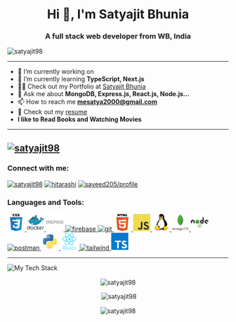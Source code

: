 <h1 align="center"> Hi 👋, I'm Satyajit Bhunia</h1>
<h3 align="center"> A full stack web developer from WB, India</h3>

<p align="left"> <img src="https://komarev.com/ghpvc/?username=satyajit98&label=Profile%20views&color=81c8be&style=for-the-badge" alt="satyajit98" /> </p>

---

- 🔭 I’m currently working on []()
- 🌱 I’m currently learning **TypeScript, Next.js**
- 👨‍💻 Check out my Portfolio at [Satyajit Bhunia](https://portfolio-satyajit-bhunias-projects.vercel.app/)
- 💬 Ask me about **MongoDB, Express.js, React.js, Node.js...**
- 📫 How to reach me <a href="mailto:mesatya2000@gmail.com">**mesatya2000@gmail.com**</a>
- 📄 Check out my [resume](https://portfolio-satyajit-bhunias-projects.vercel.app/assets/Satyajit_resume.pdf)
- **I like to Read Books and Watching Movies**

---

## <p align="left"> <a href="https://github.com/ryo-ma/github-profile-trophy"><img src="https://github-profile-trophy.vercel.app/?username=satyajit98&column=3" alt="satyajit98" /></a> </p>

<h3 align="left">Connect with me:</h3>
<p align="left">
<a href="https://www.linkedin.com/in/satyajit98/" target="blank"><img align="center" src="https://raw.githubusercontent.com/rahuldkjain/github-profile-readme-generator/master/src/images/icons/Social/linked-in-alt.svg" alt="satyajit98" height="30" width="40" /></a>
<a href="https://leetcode.com/u/satyajitbhunia/" target="blank"><img align="center" src="https://raw.githubusercontent.com/rahuldkjain/github-profile-readme-generator/master/src/images/icons/Social/leet-code.svg" alt="hitarashi" height="30" width="40" /></a>
<a href="https://www.geeksforgeeks.org/user/satyajit98/" target="blank"><img align="center" src="https://raw.githubusercontent.com/rahuldkjain/github-profile-readme-generator/master/src/images/icons/Social/geeks-for-geeks.svg" alt="sayeed205/profile" height="30" width="40" /></a>
</p>

<h3 align="left">Languages and Tools:</h3>
<p align="left"> <a href="https://www.w3schools.com/css/" target="_blank" rel="noreferrer"> <img src="https://raw.githubusercontent.com/devicons/devicon/master/icons/css3/css3-original-wordmark.svg" alt="css3" width="40" height="40"/> </a> <a href="https://www.docker.com/" target="_blank" rel="noreferrer"> <img src="https://raw.githubusercontent.com/devicons/devicon/master/icons/docker/docker-original-wordmark.svg" alt="docker" width="40" height="40"/> </a> <a href="https://expressjs.com" target="_blank" rel="noreferrer"> <img src="https://raw.githubusercontent.com/devicons/devicon/master/icons/express/express-original-wordmark.svg" alt="express" width="40" height="40"/> </a> <a href="https://firebase.google.com/" target="_blank" rel="noreferrer"> <img src="https://www.vectorlogo.zone/logos/firebase/firebase-icon.svg" alt="firebase" width="40" height="40"/> </a> <a href="https://git-scm.com/" target="_blank" rel="noreferrer"> <img src="https://www.vectorlogo.zone/logos/git-scm/git-scm-icon.svg" alt="git" width="40" height="40"/> </a> <a href="https://www.w3.org/html/" target="_blank" rel="noreferrer"> <img src="https://raw.githubusercontent.com/devicons/devicon/master/icons/html5/html5-original-wordmark.svg" alt="html5" width="40" height="40"/> </a> <a href="https://developer.mozilla.org/en-US/docs/Web/JavaScript" target="_blank" rel="noreferrer"> <img src="https://raw.githubusercontent.com/devicons/devicon/master/icons/javascript/javascript-original.svg" alt="javascript" width="40" height="40"/> </a> <a href="https://www.linux.org/" target="_blank" rel="noreferrer"> <img src="https://raw.githubusercontent.com/devicons/devicon/master/icons/linux/linux-original.svg" alt="linux" width="40" height="40"/> </a> <a href="https://www.mongodb.com/" target="_blank" rel="noreferrer"> <img src="https://raw.githubusercontent.com/devicons/devicon/master/icons/mongodb/mongodb-original-wordmark.svg" alt="mongodb" width="40" height="40"/> </a> </a> <a href="https://nodejs.org" target="_blank" rel="noreferrer"> <img src="https://raw.githubusercontent.com/devicons/devicon/master/icons/nodejs/nodejs-original-wordmark.svg" alt="nodejs" width="40" height="40"/> </a> <a href="https://postman.com" target="_blank" rel="noreferrer"> <img src="https://www.vectorlogo.zone/logos/getpostman/getpostman-icon.svg" alt="postman" width="40" height="40"/> </a> <a href="https://www.python.org" target="_blank" rel="noreferrer"> <img src="https://raw.githubusercontent.com/devicons/devicon/master/icons/python/python-original.svg" alt="python" width="40" height="40"/> </a> <a href="https://reactjs.org/" target="_blank" rel="noreferrer"> <img src="https://raw.githubusercontent.com/devicons/devicon/master/icons/react/react-original-wordmark.svg" alt="react" width="40" height="40"/> </a> </a> <a href="https://tailwindcss.com/" target="_blank" rel="noreferrer"> <img src="https://www.vectorlogo.zone/logos/tailwindcss/tailwindcss-icon.svg" alt="tailwind" width="40" height="40"/> </a> <a href="https://www.typescriptlang.org/" target="_blank" rel="noreferrer"> <img src="https://raw.githubusercontent.com/devicons/devicon/master/icons/typescript/typescript-original.svg" alt="typescript" width="40" height="40"/> </a> </p>

---

<img src="https://github-readme-tech-stack.vercel.app/api/cards?align=center&titleAlign=center&showBorder=false&lineCount=1&theme=catppuccin_frappe&hideBg=true&hideTitle=true&bg=%23303446&badge=%23292c3c&border=%23737994&titleColor=%2381c8be" alt="My Tech Stack" />

<p align="center"><img align="center" src="https://github-readme-stats.vercel.app/api/top-langs?username=satyajit98&show_icons=true&locale=en&layout=compact&bg_color=303446&text_color=c6d0f5&icon_color=ca9ee6&title_color=81c8be&border_radius=25" alt="satyajit98" /></p>

<p align="center">&nbsp;<img align="center" src="https://github-readme-stats.vercel.app/api?username=satyajit98&show_icons=true&locale=en&bg_color=303446&text_color=c6d0f5&icon_color=ca9ee6&title_color=81c8be&border_radius=25" alt="satyajit98" /></p>

<p align="center">
<img align="center" src="https://streak-stats.demolab.com?user=satyajit98&theme=catppuccin-frappe&border_radius=25" alt="satyajit98" />
</p>
